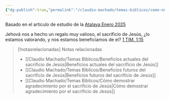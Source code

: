 ```yaml
---
{"dg-publish":true,"permalink":"/claudio-machado/temas-biblicos/como-nos-beneficia-el-amor-de-jehova/"}
---
```


Basado en el artículo de estudio de la [Atalaya Enero 2025](https://wol.jw.org/es/wol/d/r4/lp-s/2025244)

Jehová nos a hecho un regalo muy valioso, el sacrificio de Jesús, ¿lo estamos valorando, y nos estamos beneficiamos de el? [1 TIM. 1:15](https://wol.jw.org/es/wol/bc/r4/lp-s/2025244/0/0)


> [!notasrelacionadas] Notas relacionadas
> - [[Claudio Machado/Temas Bíblicos/Beneficios actuales del sacrificio de Jesús\|Beneficios actuales del sacrificio de Jesús]]
> - [[Claudio Machado/Temas Bíblicos/Beneficios futuros del sacrificio de Jesús\|Beneficios futuros del sacrificio de Jesús]]
> - [[Claudio Machado/Temas Bíblicos/Cómo demostrar agradecimiento por el sacrificio de Jesús\|Cómo demostrar agradecimiento por el sacrificio de Jesús]]

